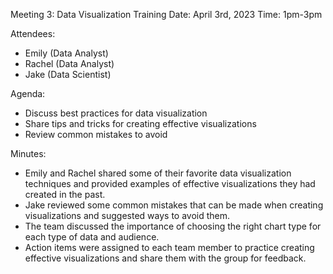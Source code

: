 Meeting 3: Data Visualization Training
Date: April 3rd, 2023
Time: 1pm-3pm

Attendees:

- Emily (Data Analyst)
- Rachel (Data Analyst)
- Jake (Data Scientist)

Agenda:

- Discuss best practices for data visualization
- Share tips and tricks for creating effective visualizations
- Review common mistakes to avoid

Minutes:

- Emily and Rachel shared some of their favorite data visualization techniques and provided examples of effective visualizations they had created in the past.
- Jake reviewed some common mistakes that can be made when creating visualizations and suggested ways to avoid them.
- The team discussed the importance of choosing the right chart type for each type of data and audience.
- Action items were assigned to each team member to practice creating effective visualizations and share them with the group for feedback.
